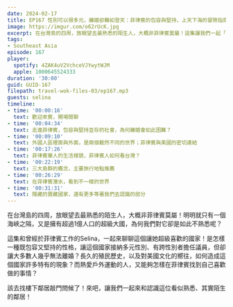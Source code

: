 ```yaml
---
date: 2024-02-17
title: EP167 性別可以很多元，離婚卻難如登天：菲律賓的包容與堅持，上天下海的冒險指南 ft. 獨旅女子 Selina
image: https://imgur.com/o62rUcK.jpg
excerpt: 在台灣島的四周，放眼望去最熟悉的陌生人，大概非菲律賓莫屬！這集讓我們一起「下樓」，拜訪這位看似熟悉、其實陌生的鄰居。
tags:
- Southeast Asia
episode: 167
player:
  spotify: 4ZAK4uV2VchceVJYwytWJM
  apple: 1000645524333
duration: '30:00'
guid: GUID-167
filepath: travel-wok-files-03/ep167.mp3
guests: selina
timeline:
- time: '00:00:16'
  text: 歡迎來賓，開場閒聊
- time: '00:04:34'
  text: 走進菲律賓，包容與堅持並存的社會，為何離婚會如此困難？
- time: '00:09:10'
  text: 外國人區裡面與外面，是兩個截然不同的世界；菲律賓與美國的密切連結
- time: '00:17:26'
  text: 菲律賓華人的生活樣貌，菲律賓人如何看台灣？
- time: '00:22:19'
  text: 三大島群的概念，主要旅行地點推薦
- time: '00:26:29'
  text: 在菲律賓潛水，看到不一樣的世界
- time: '00:31:31'
  text: 隱藏的寶藏國家，還有更多等著我們去認識的部分
---
```

在台灣島的四周，放眼望去最熟悉的陌生人，大概非菲律賓莫屬！明明就只有一個海峽之隔，又是擁有超過1億人口的超級大國，為何我們對它卻是如此不熟悉呢？

這集和曾經於菲律賓工作的Selina，一起來聊聊這個讓她超級喜歡的國家！是怎樣一種既包容又堅持的性格，讓這個國家接納多元性別、有跨性別者擔任議員，但卻讓大多數人幾乎無法離婚？長久的殖民歷史，以及對美國文化的嚮往，如何造成這個國家許多特有的現象？而熱愛戶外運動的人，又能夠怎樣在菲律賓找到自己喜歡做的事情？

該去找樓下鄰居敲門問候了！來吧，讓我們一起來和認識這位看似熟悉、其實陌生的鄰居！
